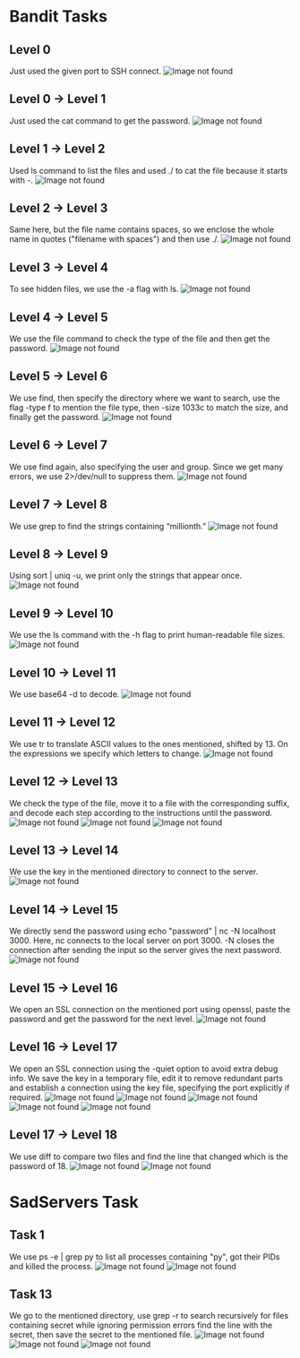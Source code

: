 # Bandit Tasks

## Level 0

Just used the given port to SSH connect.
![Image not found](screenshots/b00.png)

## Level 0 -> Level 1

Just used the cat command to get the password.
![Image not found](screenshots/b0.png)

## Level 1 -> Level 2

Used ls command to list the files and used ./ to cat the file because it starts with -.
![Image not found](screenshots/b1.png)

## Level 2 -> Level 3

Same here, but the file name contains spaces, so we enclose the whole name in quotes ("filename with spaces") and then use ./.
![Image not found](screenshots/b2.png)

## Level 3 -> Level 4

To see hidden files, we use the -a flag with ls.
![Image not found](screenshots/b3.png)

## Level 4 -> Level 5

We use the file command to check the type of the file and then get the password.
![Image not found](screenshots/b4.png)

## Level 5 -> Level 6

We use find, then specify the directory where we want to search, use the flag -type f to mention the file type, then -size 1033c to match the size, and finally get the password.
![Image not found](screenshots/b5.png)

## Level 6 -> Level 7

We use find again, also specifying the user and group. Since we get many errors, we use 2>/dev/null to suppress them.
![Image not found](screenshots/b6.png)

## Level 7 -> Level 8

We use grep to find the strings containing “millionth.”
![Image not found](screenshots/b7.png)

## Level 8 -> Level 9

Using sort | uniq -u, we print only the strings that appear once.
![Image not found](screenshots/b8.png)

## Level 9 -> Level 10

We use the ls command with the -h flag to print human-readable file sizes.
![Image not found](screenshots/b9.png)

## Level 10 -> Level 11

We use base64 -d to decode.
![Image not found](screenshots/b10.png)

## Level 11 -> Level 12

We use tr to translate ASCII values to the ones mentioned, shifted by 13. On the expressions we specify which letters to change.
![Image not found](screenshots/b11.png)

## Level 12 -> Level 13

We check the type of the file, move it to a file with the corresponding suffix, and decode each step according to the instructions until the password.
![Image not found](screenshots/b12.png)
![Image not found](screenshots/b12.1.png)
![Image not found](screenshots/b12.12.png)

## Level 13 -> Level 14

We use the key in the mentioned directory to connect to the server.
![Image not found](screenshots/b13.png)

## Level 14 -> Level 15

We directly send the password using echo "password" | nc -N localhost 3000. Here, nc connects to the local server on port 3000. -N closes the connection after sending the input so the server gives the next password.
![Image not found](screenshots/b14.png)

## Level 15 -> Level 16

We open an SSL connection on the mentioned port using openssl, paste the password and get the password for the next level.
![Image not found](screenshots/b15.png)

## Level 16 -> Level 17

We open an SSL connection using the -quiet option to avoid   extra debug info. We save the key in a temporary file, edit it to remove redundant parts  and establish a connection using the key file, specifying the port explicitly if required.
![Image not found](screenshots/b16.png)
![Image not found](screenshots/b16.1.png)
![Image not found](screenshots/b16.12.png)
![Image not found](screenshots/b16.123.png)
![Image not found](screenshots/b16.1234.png)

## Level 17 -> Level 18

We use diff to compare two files and find the line that changed which is the password of 18.
![Image not found](screenshots/b17.png)
![Image not found](screenshots/b18.png)

# SadServers Task

## Task 1

We use ps -e | grep py to list all processes containing "py", got their PIDs and killed the process.
![Image not found](screenshots/task1.png)
![Image not found](screenshots/task11.png)

## Task 13

We go to the mentioned directory, use grep -r to search recursively for files containing secret while ignoring permission errors find the line with the secret, then save the secret to the mentioned file.
![Image not found](screenshots/task2.png)
![Image not found](screenshots/task22.png)
![Image not found](screenshots/completed.png)
